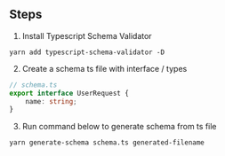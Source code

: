 ## Steps

1. Install Typescript Schema Validator

```
yarn add typescript-schema-validator -D
```

2. Create a schema ts file with interface / types

```typescript
// schema.ts
export interface UserRequest {
	name: string;
}
```

3. Run command below to generate schema from ts file

```
yarn generate-schema schema.ts generated-filename
```
